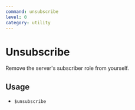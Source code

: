 ```yaml
---
command: unsubscribe
level: 0
category: utility
---
```


# Unsubscribe

Remove the server's subscriber role from yourself.

## Usage

 - `$unsubscribe`
